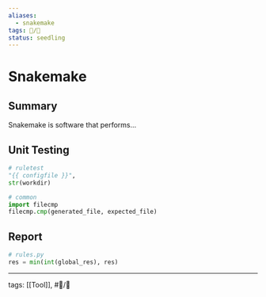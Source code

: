 ```yaml
---
aliases:
  - snakemake
tags: 📝/🌱
status: seedling
---
```


# Snakemake

## Summary

Snakemake is software that performs...

## Unit Testing

```python
# ruletest
"{{ configfile }}",
str(workdir)

# common
import filecmp
filecmp.cmp(generated_file, expected_file)
```

## Report
```python
# rules.py
res = min(int(global_res), res)
```

---

tags: [[Tool]], #📝/🌱